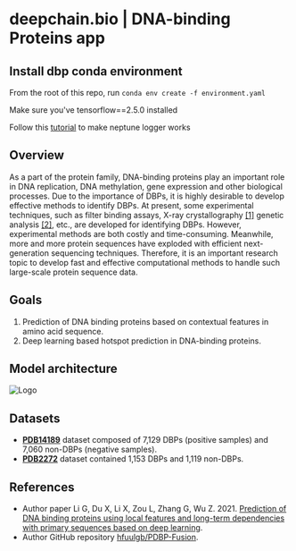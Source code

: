 # deepchain.bio | DNA-binding Proteins app #

## Install dbp conda environment ##

From the root of this repo, run
`conda env create -f environment.yaml`

Make sure you've tensorflow==2.5.0 installed

Follow this [tutorial](https://docs.neptune.ai/integrations-and-supported-tools/model-training/tensorflow-keras#step-5-monitor-your-tensorflow-keras-training-in-neptune) to make neptune logger works


## Overview ##
As a part of the protein family, DNA-binding proteins play an important role in DNA replication, DNA methylation, gene expression and other biological processes. Due to the importance of DBPs, it is highly desirable to develop effective methods to identify DBPs. At present, some experimental techniques, such as filter binding assays, X-ray crystallography [[1]](https://pubmed.ncbi.nlm.nih.gov/11229439/) genetic analysis [[2]](https://pubmed.ncbi.nlm.nih.gov/12837780/), etc., are developed for identifying DBPs. However, experimental methods are both costly and time-consuming. Meanwhile, more and more protein sequences have exploded with efficient next-generation sequencing techniques. Therefore, it is an important research topic to develop fast and effective computational methods to handle such large-scale protein sequence data.

## Goals ##
1. Prediction of DNA binding proteins based on contextual features in amino acid sequence. 
2. Deep learning based hotspot prediction in DNA-binding proteins.

## Model architecture ##
![Logo](https://journals.plos.org/plosone/article/file?id=10.1371/journal.pone.0225317.g005&type=large)


## Datasets ##
* [**PDB14189**](https://github.com/hfuulgb/PDB-Fusion/tree/main/DNA) dataset composed of 7,129 DBPs (positive samples) and 7,060 non-DBPs (negative samples). 
* [**PDB2272**](https://github.com/hfuulgb/PDB-Fusion/tree/main/DNA) dataset contained 1,153 DBPs and 1,119 non-DBPs. 
## References ##
* Author paper Li G, Du X, Li X, Zou L, Zhang G, Wu Z. 2021. [Prediction of DNA binding proteins using local features and long-term dependencies with primary sequences based on deep learning](https://doi.org/10.7717/peerj.11262).
* Author GitHub repository [hfuulgb/PDBP-Fusion](https://github.com/hfuulgb/PDB-Fusion).


